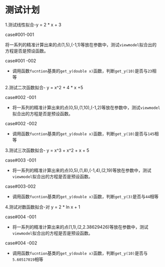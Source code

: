 ﻿# 测试计划

1.测试线性拟合-y = 2 * x + 3

case#001-001

将一系列的精准计算出来的点(1,5),(-1,1)等放在参数中，测试`viewmodel`拟合出的方程是否是预设函数。

case#001 -002

- 调用函数`fucntion`基类的`get_y(double x)`函数，判断`get_y(10)`是否与`23`相等

2.测试二次函数拟合- y = x^2 + 4 * x +5 

case#002 -001

* 将一系列的精准计算出来的点(0,5),(1,10),(-1,2)等放在参数中，测试`viewmodel`拟合出的方程是否是预设函数。

case#002 -002

* 调用函数`fucntion`基类的`get_y(double x)`函数，判断`get_y(10)`是否与`145`相等

3.测试三次函数拟合- y = x^3 + x^2 + x + 5

case#003 -001

* 将一系列的精准计算出来的点(0,5),(1,8),(-1,4),(2,19)等放在参数中，测试`viewmodel`拟合出的方程是否是预设函数。

case#003-002

* 调用函数`fucntion`基类的`get_y(double x)`函数，判断`get_y(3)`是否与`44`相等

4.测试对数函数拟合-对 y = 2 * ln x + 1

case#004 -001

* 将一系列的精准计算出来的点(1,1),(2,2.38629426)等放在参数中，测试`viewmodel`拟合出的方程是否是预设函数。

case#004 -002

* 调用函数`fucntion`基类的`get_y(double x)`函数，判断`get_y(10)`是否与`5.60517019`相等

